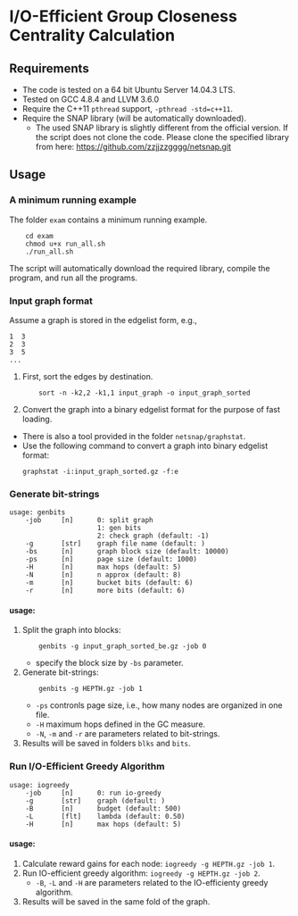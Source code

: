 # I/O-Efficient Group Closeness Centrality Calculation

## Requirements

* The code is tested on a 64 bit Ubuntu Server 14.04.3 LTS.
* Tested on GCC 4.8.4 and LLVM 3.6.0
* Require the C++11 `pthread` support, `-pthread -std=c++11`.
* Require the SNAP library (will be automatically downloaded).
  * The used SNAP library is slightly different from the official version.
    If the script does not clone the code. Please clone the specified
    library from here: https://github.com/zzjjzzgggg/netsnap.git

## Usage

### A minimum running example

The folder `exam` contains a minimum running example.

```shell
    cd exam
    chmod u+x run_all.sh
    ./run_all.sh
```

The script will automatically download the required library, compile the
program, and run all the programs.


### Input graph format ###
Assume a graph is stored in the edgelist form, e.g.,
```
1  3
2  3
3  5
...
```

1. First, sort the edges by destination.
   ```shell
       sort -n -k2,2 -k1,1 input_graph -o input_graph_sorted
    ```
2. Convert the graph into a binary edgelist format for the purpose of fast
   loading.
  * There is also a tool provided in the folder `netsnap/graphstat`.
  * Use the following command to convert a graph into binary edgelist
    format:
    ```shell
    graphstat -i:input_graph_sorted.gz -f:e
    ```

### Generate bit-strings

```
usage: genbits
    -job     [n]      0: split graph
		              1: gen bits
		              2: check graph (default: -1)
    -g       [str]    graph file name (default: )
    -bs      [n]      graph block size (default: 10000)
    -ps      [n]      page size (default: 1000)
    -H       [n]      max hops (default: 5)
    -N       [n]      n approx (default: 8)
    -m       [n]      bucket bits (default: 6)
    -r       [n]      more bits (default: 6)
```

#### usage:
1. Split the graph into blocks:
   ```shell
       genbits -g input_graph_sorted_be.gz -job 0
   ```
   * specify the block size by `-bs` parameter.
2. Generate bit-strings:
   ```shell
       genbits -g HEPTH.gz -job 1
   ```
   * `-ps` contronls page size, i.e., how many nodes are organized in one
     file.
   * `-H` maximum hops defined in the GC measure.
   * `-N`, `-m` and `-r` are parameters related to bit-strings.
3. Results will be saved in folders `blks` and `bits`.

### Run I/O-Efficient Greedy Algorithm

```
usage: iogreedy
    -job     [n]      0: run io-greedy
    -g       [str]    graph (default: )
    -B       [n]      budget (default: 500)
    -L       [flt]    lambda (default: 0.50)
    -H       [n]      max hops (default: 5)
```

#### usage:
1. Calculate reward gains for each node: `iogreedy -g HEPTH.gz -job 1`.
2. Run IO-efficient greedy algorithm: `iogreedy -g HEPTH.gz -job 2`.
   * `-B`, `-L` and `-H` are parameters related to the IO-efficienty greedy algorithm.
3. Results will be saved in the same fold of the graph.

